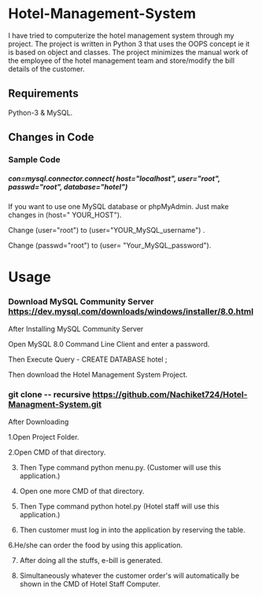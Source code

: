 # Hotel-Management-System
I have tried to computerize the hotel management system through my project. The project is written in Python 3 that uses the OOPS concept ie it is based on object and classes. The project minimizes the manual work of the employee of the hotel management team and store/modify the bill details of the customer.

## Requirements
Python-3 & MySQL.

## Changes in Code
### Sample Code

##### con=mysql.connector.connect( host="localhost", user="root", passwd="root", database="hotel")
                                
If you want to use one MySQL database or phpMyAdmin. Just make changes in (host=" YOUR_HOST"). 

Change (user="root") to (user="YOUR_MySQL_username") .

Change (passwd="root") to (user= "Your_MySQL_password").
 
 # Usage
 
 ### Download MySQL Community Server https://dev.mysql.com/downloads/windows/installer/8.0.html
 
 After Installing MySQL Community Server
 
 Open MySQL 8.0 Command Line Client and enter a password.
 
 Then Execute Query - CREATE DATABASE hotel ;
 
 Then download the Hotel Management System Project.
 
 ### git clone -- recursive https://github.com/Nachiket724/Hotel-Managment-System.git
  
  After Downloading 
  
  1.Open Project Folder.
 
  2.Open CMD of that directory.
  
  3. Then Type command python menu.py. (Customer will use this application.)
  
  4. Open one more CMD of that directory.
  
  5. Then Type command python hotel.py (Hotel staff will use this application.)
  
  5. Then customer must log in into the application by reserving the table.
  
  6.He/she can order the food by using this application.
  
  7. After doing all the stuffs, e-bill is generated.
  
  8. Simultaneously whatever the customer order's will automatically be shown in the CMD of Hotel Staff Computer.
  
  
  
